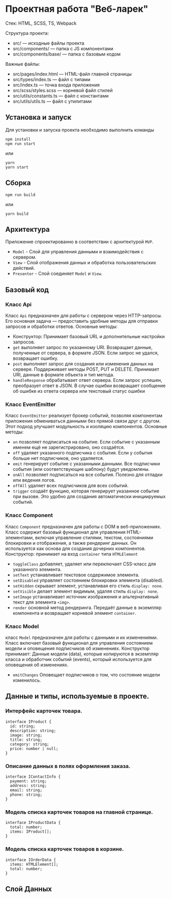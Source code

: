 # Проектная работа "Веб-ларек"

Стек: HTML, SCSS, TS, Webpack

Структура проекта:
- src/ — исходные файлы проекта
- src/components/ — папка с JS компонентами
- src/components/base/ — папка с базовым кодом

Важные файлы:
- src/pages/index.html — HTML-файл главной страницы
- src/types/index.ts — файл с типами
- src/index.ts — точка входа приложения
- src/scss/styles.scss — корневой файл стилей
- src/utils/constants.ts — файл с константами
- src/utils/utils.ts — файл с утилитами

## Установка и запуск
Для установки и запуска проекта необходимо выполнить команды

```
npm install
npm run start
```

или

```
yarn
yarn start
```
## Сборка

```
npm run build
```

или

```
yarn build
```

## Архитектура
Приложение спроектированно в соответствии с архитектурой `MVP`.
* `Model` - Слой для управления данными и взаимодействия с сервером.
* `View` - Слой отображения данных и обработка пользовательских действий.
* `Presenter` - Слой соединяет `Model` и `View`.

## Базовый код
### Класс Api
Класс `Api` предназначен для работы с сервером через HTTP-запросы. Его основная задача — предоставить удобные методы для отправки запросов и обработки ответов. Основные методы:
* Конструктор: Принимает базовый URL и дополнительные настройки запросов.
* `get` выполняет запрос по указанному URI. Возвращает данные, полученные от сервера, в формате JSON. Если запрос не удался, возвращает ошибку.
* `post` выполняет запрос для создания или изменения данных на сервере. Поддерживает методы POST, PUT и DELETE. Принимает URI, данные в формате объекта и тип метода.
* `handleResponse` обрабатывает ответ сервера. Если запрос успешен, преобразует ответ в JSON. В случае ошибки возвращает сообщение об ошибке из ответа сервера или текстовый статус ошибки

### Класс EventEmitter
Класс `EventEmitter` реализует брокер событий, позволяя компонентам приложения обмениваться данными без прямой связи друг с другом. Этот подход улучшает модульность и изоляцию компонентов. Основные методы:
* `on` позволяет подписаться на событие. Если событие с указанным именем ещё не зарегистрировано, оно создаётся.
* `off` удаляет указанного подписчика с события. Если у события больше нет подписчиков, оно удаляется.
* `emit` генерирует событие с указанными данными. Все подписчики события (или соответствующие шаблону) будут уведомлены.
* `onAll` позволяет подписаться на все события. Полезно для отладки или ведения логов.
* `offAll` удаляет всех подписчиков для всех событий.
* `trigger` создаёт функцию, которая генерирует указанное событие при вызове. Это удобно для создания автоматически инициируемых событий.

### Класс Component
Класс `Component` предназначен для работы с DOM в веб-приложениях. Класс содержит базовый функционал для управления HTML-элементами, включая управление стилями, текстом, состояниями блокировки и отображения, а также рендеринг данных. Он используется как основа для создания дочерних компонентов.
Конструктор: принимает на вход `container` типа `HTMLElement`
* `toggleClass` добавляет, удаляет или переключает CSS-класс для указанного элемента.
* `setText` устанавливает текстовое содержимое элемента.
* `setDisabled` управляет состоянием блокировки элемента (disabled).
* `setHidden` cкрывает элемент, устанавливая его стиль `display: none`.
* `setVisible` делает элемент видимым, удаляя стиль `display: none`.
* `setImage` устанавливает источник изображения и альтернативный текст для элемента `<img>`.
* `render` основной метод рендеринга. Передаёт данные в экземпляр компонента и возвращает корневой элемент `container`.

### Класс Model
класс `Model` предназначен для работы с данными и их изменениями. Класс включает базовый функционал для управления состоянием модели и оповещения подписчиков об изменениях.
Конструктор принимает: Данные модели (data), которые копируются в экземпляр класса и обработчик событий (events), который используется для оповещения об изменениях.
* `emitChanges` Оповещает подписчиков о том, что состояние модели изменилось.

## Данные и типы, используемые в проекте.
### Интерфейс карточек товара.

```
interface IProduct {
  id: string;
  description: string;
  image: string;
  title: string;
  category: string;
  price: number | null;
}
```

### Описание данных в полях оформления заказа.

```
interface IContactInfo {
  payment: string;
  address: string;
  email: string;
  phone: string;
}
```

### Модель списка карточек товаров на главной странице.

```
interface IProductData {
  total: number;
  items: IProduct[];
}
```

### Модель списка карточек товаров в корзине.

```
interface IOrderData {
  items: HTMLElement[];
  total: number;
}
```

## Слой Данных
